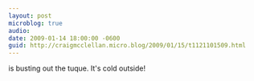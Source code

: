 ```yaml
---
layout: post
microblog: true
audio: 
date: 2009-01-14 18:00:00 -0600
guid: http://craigmcclellan.micro.blog/2009/01/15/t1121101509.html
---
```

is busting out the tuque.  It's cold outside!

